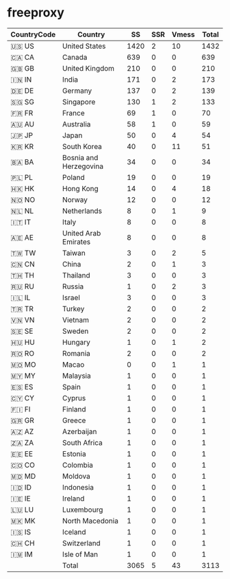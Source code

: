 # freeproxy

|CountryCode|Country|SS|SSR|Vmess|Total|
|  ----  | ----  |  ----  | ----  |  ----  | ----  |
|🇺🇸 US|United States|1420|2|10|1432|
|🇨🇦 CA|Canada|639|0|0|639|
|🇬🇧 GB|United Kingdom|210|0|0|210|
|🇮🇳 IN|India|171|0|2|173|
|🇩🇪 DE|Germany|137|0|2|139|
|🇸🇬 SG|Singapore|130|1|2|133|
|🇫🇷 FR|France|69|1|0|70|
|🇦🇺 AU|Australia|58|1|0|59|
|🇯🇵 JP|Japan|50|0|4|54|
|🇰🇷 KR|South Korea|40|0|11|51|
|🇧🇦 BA|Bosnia and Herzegovina|34|0|0|34|
|🇵🇱 PL|Poland|19|0|0|19|
|🇭🇰 HK|Hong Kong|14|0|4|18|
|🇳🇴 NO|Norway|12|0|0|12|
|🇳🇱 NL|Netherlands|8|0|1|9|
|🇮🇹 IT|Italy|8|0|0|8|
|🇦🇪 AE|United Arab Emirates|8|0|0|8|
|🇹🇼 TW|Taiwan|3|0|2|5|
|🇨🇳 CN|China|2|0|1|3|
|🇹🇭 TH|Thailand|3|0|0|3|
|🇷🇺 RU|Russia|1|0|2|3|
|🇮🇱 IL|Israel|3|0|0|3|
|🇹🇷 TR|Turkey|2|0|0|2|
|🇻🇳 VN|Vietnam|2|0|0|2|
|🇸🇪 SE|Sweden|2|0|0|2|
|🇭🇺 HU|Hungary|1|0|1|2|
|🇷🇴 RO|Romania|2|0|0|2|
|🇲🇴 MO|Macao|0|0|1|1|
|🇲🇾 MY|Malaysia|1|0|0|1|
|🇪🇸 ES|Spain|1|0|0|1|
|🇨🇾 CY|Cyprus|1|0|0|1|
|🇫🇮 FI|Finland|1|0|0|1|
|🇬🇷 GR|Greece|1|0|0|1|
|🇦🇿 AZ|Azerbaijan|1|0|0|1|
|🇿🇦 ZA|South Africa|1|0|0|1|
|🇪🇪 EE|Estonia|1|0|0|1|
|🇨🇴 CO|Colombia|1|0|0|1|
|🇲🇩 MD|Moldova|1|0|0|1|
|🇮🇩 ID|Indonesia|1|0|0|1|
|🇮🇪 IE|Ireland|1|0|0|1|
|🇱🇺 LU|Luxembourg|1|0|0|1|
|🇲🇰 MK|North Macedonia|1|0|0|1|
|🇮🇸 IS|Iceland|1|0|0|1|
|🇨🇭 CH|Switzerland|1|0|0|1|
|🇮🇲 IM|Isle of Man|1|0|0|1|
||Total|3065|5|43|3113|
